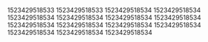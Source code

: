 1523429518533
1523429518533
1523429518534
1523429518534
1523429518534
1523429518534
1523429518534
1523429518534
1523429518534
1523429518534
1523429518534
1523429518534
1523429518534
1523429518534
1523429518534